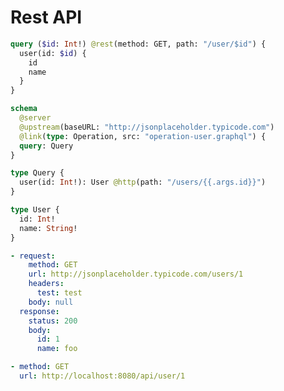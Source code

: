 # Rest API

```graphql @file:operation-user.graphql
query ($id: Int!) @rest(method: GET, path: "/user/$id") {
  user(id: $id) {
    id
    name
  }
}
```

```graphql @server
schema
  @server
  @upstream(baseURL: "http://jsonplaceholder.typicode.com")
  @link(type: Operation, src: "operation-user.graphql") {
  query: Query
}

type Query {
  user(id: Int!): User @http(path: "/users/{{.args.id}}")
}

type User {
  id: Int!
  name: String!
}
```

```yml @mock
- request:
    method: GET
    url: http://jsonplaceholder.typicode.com/users/1
    headers:
      test: test
    body: null
  response:
    status: 200
    body:
      id: 1
      name: foo
```

```yml @test
- method: GET
  url: http://localhost:8080/api/user/1
```
